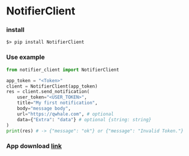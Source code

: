 # NotifierClient

### install
```shell script
$> pip install NotifierClient
```

### Use example
```python
from notifier_client import NotifierClient

app_token = "<Token>"
client = NotifierClient(app_token)
res = client.send_notification(
    user_token="<USER_TOKEN>",
    title="My first notification",
    body="message body",
    url="https://qwhale.com", # optional
    data={"Extra": "data"} # optional {string: string}
)
print(res) # -> {"message": "ok"} or {"message": "Invalid Token."}
```


### App download [link](https://raw.githubusercontent.com/hvuhsg/NotifierClient/main/app/app-release.apk)